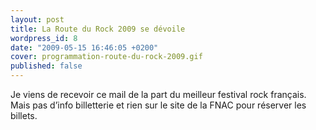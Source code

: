 ```yaml
---
layout: post
title: La Route du Rock 2009 se dévoile
wordpress_id: 8
date: "2009-05-15 16:46:05 +0200"
cover: programmation-route-du-rock-2009.gif
published: false
---
```


Je viens de recevoir ce mail de la part du meilleur festival rock français. Mais
pas d’info billetterie et rien sur le site de la FNAC pour réserver les billets.
